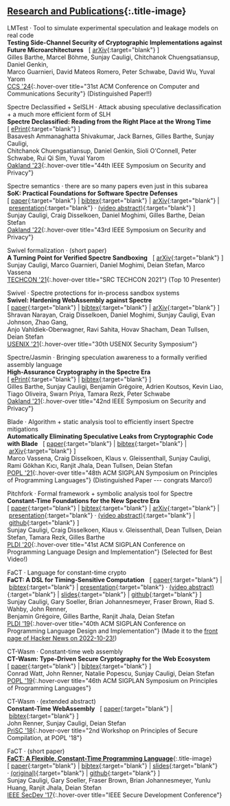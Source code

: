 <!-- generated by index.md.py -->

## [Research and Publications](reviews.html){:.title-image}


<span class="subtitle">LMTest</span> <span style="vertical-align: text-top;">&middot;</span>
                                     <span class="subsubtitle">Tool to simulate experimental speculation and leakage models on real code</span>\
**Testing Side-Channel Security of Cryptographic Implementations against Future Microarchitectures** &nbsp; [&nbsp;[arXiv](https://arxiv.org/abs/2402.00641){:target="blank"}&nbsp;]\
Gilles Barthe, Marcel B&ouml;hme, Sunjay Cauligi, Chitchanok Chuengsatiansup, Daniel Genkin, <br/>Marco Guarnieri, David Mateos Romero, Peter Schwabe, David Wu, Yuval Yarom\
[CCS \'24](https://www.sigsac.org/ccs/CCS2024/program/accepted-papers.html){:.hover-over title="31st ACM Conference on Computer and Communications Security"} <span class="no-fullvenue">(Distinguished Paper!!)</span>

<span class="subtitle">Spectre Declassified + SelSLH</span> <span style="vertical-align: text-top;">&middot;</span>
                                     <span class="subsubtitle">Attack abusing speculative declassification + a much more efficient form of SLH</span>\
**Spectre Declassified: Reading from the Right Place at the Wrong Time** &nbsp; [&nbsp;[ePrint](https://eprint.iacr.org/2022/426.pdf){:target="blank"}&nbsp;]\
Basavesh Ammanaghatta Shivakumar, Jack Barnes, Gilles Barthe, Sunjay Cauligi, <br/>Chitchanok Chuengsatiansup, Daniel Genkin, Sioli O'Connell, Peter Schwabe, Rui Qi Sim, Yuval Yarom\
[Oakland \'23](https://www.ieee-security.org/TC/SP2023/program-papers.html){:.hover-over title="44th IEEE Symposium on Security and Privacy"}

<span class="subtitle">Spectre semantics</span> <span style="vertical-align: text-top;">&middot;</span>
                                     <span class="subsubtitle">there are so many papers even just in this subarea</span>\
**SoK: Practical Foundations for Software Spectre Defenses** &nbsp; [&nbsp;[paper](https://cseweb.ucsd.edu/~dstefan/pubs/cauligi:2022:sok.pdf){:target="blank"} \|&nbsp;[bibtex](https://cseweb.ucsd.edu/~dstefan/pubs/cauligi:2022:sok.bib){:target="blank"} \|&nbsp;[arXiv](https://arxiv.org/abs/2105.05801){:target="blank"} \|&nbsp;[presentation](https://www.youtube.com/watch?v=0ff1laPnbhE){:target="blank"} &middot;&nbsp;[(video abstract)](https://www.youtube.com/watch?v=5N0Ofhlw5ZM){:target="blank"}&nbsp;]\
Sunjay Cauligi, Craig Disselkoen, Daniel Moghimi, Gilles Barthe, Deian Stefan\
[Oakland \'22](https://www.ieee-security.org/TC/SP2022/program-papers.html){:.hover-over title="43rd IEEE Symposium on Security and Privacy"}

<span class="subtitle">Swivel formalization</span> <span style="vertical-align: text-top;">&middot;</span>
                                     <span class="subsubtitle">(short paper)</span>\
**A Turning Point for Verified Spectre Sandboxing** &nbsp; [&nbsp;[arXiv](https://arxiv.org/abs/2208.01548){:target="blank"}&nbsp;]\
Sunjay Cauligi, Marco Guarnieri, Daniel Moghimi, Deian Stefan, Marco Vassena\
[TECHCON \'21](#){:.hover-over title="SRC TECHCON 2021"} <span class="no-fullvenue">(Top 10 Presenter)</span>

<span class="subtitle">Swivel</span> <span style="vertical-align: text-top;">&middot;</span>
                                     <span class="subsubtitle">Spectre protections for in-process sandbox systems</span>\
**Swivel: Hardening WebAssembly against Spectre** &nbsp; [&nbsp;[paper](https://cseweb.ucsd.edu/~dstefan/pubs/narayan:2021:swivel.pdf){:target="blank"} \|&nbsp;[bibtex](https://cseweb.ucsd.edu/~dstefan/pubs/narayan:2021:swivel.bib){:target="blank"} \|&nbsp;[arXiv](https://arxiv.org/abs/2102.12730){:target="blank"}&nbsp;]\
Shravan Narayan, Craig Disselkoen, Daniel Moghimi, Sunjay Cauligi, Evan Johnson, Zhao Gang, <br/>Anjo Vahldiek-Oberwagner, Ravi Sahita, Hovav Shacham, Dean Tullsen, Deian Stefan\
[USENIX \'21](https://www.usenix.org/conference/usenixsecurity21/fall-accepted-papers){:.hover-over title="30th USENIX Security Symposium"}

<span class="subtitle">Spectre/Jasmin</span> <span style="vertical-align: text-top;">&middot;</span>
                                     <span class="subsubtitle">Bringing speculation awareness to a formally verified assembly language</span>\
**High-Assurance Cryptography in the Spectre Era** &nbsp; [&nbsp;[ePrint](https://eprint.iacr.org/2020/1104.pdf){:target="blank"} \|&nbsp;[bibtex](bibs/barthe:2021:high.bib){:target="blank"}&nbsp;]\
Gilles Barthe, Sunjay Cauligi, Benjamin Gr&eacute;goire, Adrien Koutsos, Kevin Liao, <br/>Tiago Oliveira, Swarn Priya, Tamara Rezk, Peter Schwabe\
[Oakland \'21](https://www.ieee-security.org/TC/SP2021/program-papers.html){:.hover-over title="42nd IEEE Symposium on Security and Privacy"}

<span class="subtitle">Blade</span> <span style="vertical-align: text-top;">&middot;</span>
                                     <span class="subsubtitle">Algorithm + static analysis tool to efficiently insert Spectre mitigations</span>\
**Automatically Eliminating Speculative Leaks from Cryptographic Code with Blade** &nbsp; [&nbsp;[paper](https://cseweb.ucsd.edu/~dstefan/pubs/vassena:2021:blade.pdf){:target="blank"} \|&nbsp;[bibtex](https://cseweb.ucsd.edu/~dstefan/pubs/vassena:2021:blade.bib){:target="blank"} \|&nbsp;[arXiv](https://arxiv.org/abs/2005.00294){:target="blank"}&nbsp;]\
Marco Vassena, Craig Disselkoen, Klaus v. Gleissenthall, Sunjay Cauligi, <br/>Rami Gökhan Kıcı, Ranjit Jhala, Dean Tullsen, Deian Stefan\
[POPL \'21](https://popl21.sigplan.org/track/POPL-2021-research-papers#event-overview){:.hover-over title="48th ACM SIGPLAN Symposium on Principles of Programming Languages"} <span class="no-fullvenue">(Distinguished Paper --- congrats Marco!)</span>

<span class="subtitle">Pitchfork</span> <span style="vertical-align: text-top;">&middot;</span>
                                     <span class="subsubtitle">Formal framework + symbolic analysis tool for Spectre</span>\
**Constant-Time Foundations for the New Spectre Era** &nbsp; [&nbsp;[paper](https://cseweb.ucsd.edu/~dstefan/pubs/cauligi:2020:ct-foundations.pdf){:target="blank"} \|&nbsp;[bibtex](https://cseweb.ucsd.edu/~dstefan/pubs/cauligi:2020:ct-foundations.bib){:target="blank"} \|&nbsp;[arXiv](https://arxiv.org/abs/1910.01755){:target="blank"} \|&nbsp;[presentation](https://www.youtube.com/watch?v=iLjbMNEynY8){:target="blank"} &middot;&nbsp;[(video abstract)](https://www.youtube.com/watch?v=wdESrFEAo8Y){:target="blank"} \|&nbsp;[github](https://github.com/PLSysSec/pitchfork-angr){:target="blank"}&nbsp;]\
Sunjay Cauligi, Craig Disselkoen, Klaus v. Gleissenthall, Dean Tullsen, Deian Stefan, Tamara Rezk, Gilles Barthe\
[PLDI \'20](https://pldi20.sigplan.org/track/pldi-2020-papers#event-overview){:.hover-over title="41st ACM SIGPLAN Conference on Programming Language Design and Implementation"} <span class="no-fullvenue">(Selected for Best Video!)</span>

<span class="subtitle">FaCT</span> <span style="vertical-align: text-top;">&middot;</span>
                                     <span class="subsubtitle">Language for constant-time crypto</span>\
**FaCT: A DSL for Timing-Sensitive Computation** &nbsp; [&nbsp;[paper](https://cseweb.ucsd.edu/~dstefan/pubs/cauligi:2019:fact.pdf){:target="blank"} \|&nbsp;[bibtex](https://cseweb.ucsd.edu/~dstefan/pubs/cauligi:2019:fact.bib){:target="blank"} \|&nbsp;[presentation](https://www.youtube.com/watch?v=DRPdQk_Uqeo){:target="blank"} &middot;&nbsp;[(video abstract)](https://www.youtube.com/watch?v=dSPZ0hm-XVU){:target="blank"} \|&nbsp;[slides](slides/FaCT_PLDI19.pdf){:target="blank"} \|&nbsp;[github](https://github.com/PLSysSec/FaCT){:target="blank"}&nbsp;]\
Sunjay Cauligi, Gary Soeller, Brian Johannesmeyer, Fraser Brown, Riad S. Wahby, John Renner, <br/>Benjamin Gr&eacute;goire, Gilles Barthe, Ranjit Jhala, Deian Stefan\
[PLDI \'19](https://pldi19.sigplan.org/track/pldi-2019-papers#event-overview){:.hover-over title="40th ACM SIGPLAN Conference on Programming Language Design and Implementation"} <span class="no-fullvenue">(Made it to the [front page of Hacker News on 2022-10-23!](https://news.ycombinator.com/front?day=2022-10-23#33308037))</span>

<span class="subtitle">CT-Wasm</span> <span style="vertical-align: text-top;">&middot;</span>
                                     <span class="subsubtitle">Constant-time web assembly</span>\
**CT-Wasm: Type-Driven Secure Cryptography for the Web Ecosystem** &nbsp; [&nbsp;[paper](https://cseweb.ucsd.edu/~dstefan/pubs/watt:2019:ct-wasm.pdf){:target="blank"} \|&nbsp;[bibtex](https://cseweb.ucsd.edu/~dstefan/pubs/watt:2019:ct-wasm.bib){:target="blank"}&nbsp;]\
Conrad Watt, John Renner, Natalie Popescu, Sunjay Cauligi, Deian Stefan\
[POPL \'19](https://popl19.sigplan.org/track/POPL-2019-Research-Papers?#event-overview){:.hover-over title="46th ACM SIGPLAN Symposium on Principles of Programming Languages"}

<span class="subtitle">CT-Wasm</span> <span style="vertical-align: text-top;">&middot;</span>
                                     <span class="subsubtitle">(extended abstract)</span>\
**Constant-Time WebAssembly** &nbsp; [&nbsp;[paper](https://cseweb.ucsd.edu/~dstefan/pubs/renner:2018:ct-wasm.pdf){:target="blank"} \|&nbsp;[bibtex](https://cseweb.ucsd.edu/~dstefan/pubs/renner:2018:ct-wasm.bib){:target="blank"}&nbsp;]\
John Renner, Sunjay Cauligi, Deian Stefan\
[PriSC \'18](https://popl18.sigplan.org/track/prisc-2018#program){:.hover-over title="2nd Workshop on Principles of Secure Compilation, at POPL '18"}

<span class="subtitle">FaCT</span> <span style="vertical-align: text-top;">&middot;</span>
                                     <span class="subsubtitle">(short paper)</span>\
[**FaCT: A Flexible, Constant-Time Programming Language**](images/fact_tree.png){:.title-image} &nbsp; [&nbsp;[paper](https://cseweb.ucsd.edu/~dstefan/pubs/cauligi:2017:fact.pdf){:target="blank"} \|&nbsp;[bibtex](https://cseweb.ucsd.edu/~dstefan/pubs/cauligi:2017:fact.bib){:target="blank"} \|&nbsp;[slides](slides/FaCT_Strange_Loop18.pdf){:target="blank"} &middot;&nbsp;[(original)](slides/FaCT_SecDev17_without_animations.pdf){:target="blank"} \|&nbsp;[github](https://github.com/PLSysSec/FaCT){:target="blank"}&nbsp;]\
Sunjay Cauligi, Gary Soeller, Fraser Brown, Brian Johannesmeyer, Yunlu Huang, Ranjit Jhala, Deian Stefan\
[IEEE SecDev \'17](https://secdev.ieee.org/2017/agenda/){:.hover-over title="IEEE Secure Development Conference"}

